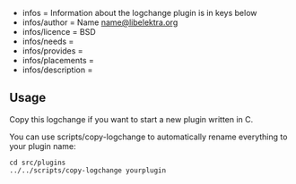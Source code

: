 - infos = Information about the logchange plugin is in keys below
- infos/author = Name <name@libelektra.org>
- infos/licence = BSD
- infos/needs =
- infos/provides =
- infos/placements =
- infos/description =

## Usage ##

Copy this logchange if you want to start a new
plugin written in C.

You can use scripts/copy-logchange
to automatically rename everything to your
plugin name:

	cd src/plugins
	../../scripts/copy-logchange yourplugin

